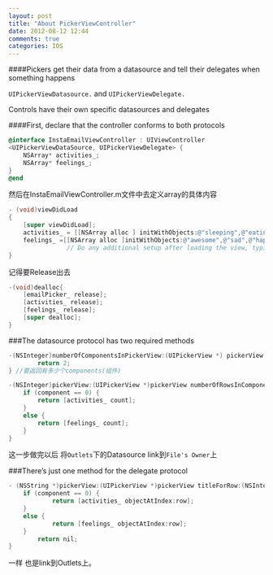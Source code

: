 ```yaml
---
layout: post
title: "About PickerViewController"
date: 2012-08-12 12:44
comments: true
categories: IOS
---
```


####Pickers get their data from a datasource and tell their delegates when something happens

`UIPickerViewDatasource.` and `UIPickerViewDelegate.`

Controls have their own specific datasources and delegates
<!-- more-->
####First, declare that the controller conforms to both protocols

``` objective-c
@interface InstaEmailViewController : UIViewController
<UIPickerViewDataSource, UIPickerViewDelegate> {
	NSArray* activities_;
	NSArray* feelings_;
} 
@end
```

然后在InstaEmailViewController.m文件中去定义array的具体内容

``` objective-c InstaEmailViewController.m
- (void)viewDidLoad
{
	[super viewDidLoad];
	activities_ = [[NSArray alloc ] initWithObjects:@"sleeping",@"eating",@"working",@"thinking", nil];
	feelings_ =[[NSArray alloc ]initWithObjects:@"awesome",@"sad",@"happy",@"ambivalent",@"nauseous", nil];
		    	// Do any additional setup after loading the view, typically from a nib.
}
```
记得要Release出去

``` objective-c
-(void)dealloc{
	[emailPicker_ release];
	[activities_ release];
	[feelings_ release];
	[super dealloc];
}
```

###The datasource protocol has two required methods
``` objective-c
-(NSInteger)numberOfComponentsInPickerView:(UIPickerView *) pickerView {
	    return 2;
} //要返回有多少个components(组件)

-(NSInteger)pickerView:(UIPickerView *)pickerView numberOfRowsInComponent:(NSInteger)component {
	if (component == 0) {
		return [activities_ count];
	}
	else {
		return [feelings_ count];
	}
}
```

这一步做完以后 将`Outlets`下的Datasource link到`File's Owner`上

###There’s just one method for the delegate protocol

``` objective-c
- (NSString *)pickerView:(UIPickerView *)pickerView titleForRow:(NSInteger)row forComponent:(NSInteger)component {
	if (component == 0) {
			return [activities_ objectAtIndex:row];
	} 
	else { 
			return [feelings_ objectAtIndex:row];
	}
		return nil; 
}

```
一样 也是link到Outlets上。




